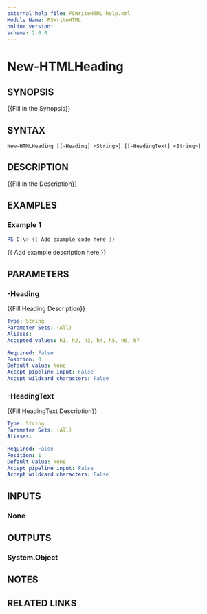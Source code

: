 ```yaml
---
external help file: PSWriteHTML-help.xml
Module Name: PSWriteHTML
online version:
schema: 2.0.0
---
```


# New-HTMLHeading

## SYNOPSIS
{{Fill in the Synopsis}}

## SYNTAX

```
New-HTMLHeading [[-Heading] <String>] [[-HeadingText] <String>]
```

## DESCRIPTION
{{Fill in the Description}}

## EXAMPLES

### Example 1
```powershell
PS C:\> {{ Add example code here }}
```

{{ Add example description here }}

## PARAMETERS

### -Heading
{{Fill Heading Description}}

```yaml
Type: String
Parameter Sets: (All)
Aliases:
Accepted values: h1, h2, h3, h4, h5, h6, h7

Required: False
Position: 0
Default value: None
Accept pipeline input: False
Accept wildcard characters: False
```

### -HeadingText
{{Fill HeadingText Description}}

```yaml
Type: String
Parameter Sets: (All)
Aliases:

Required: False
Position: 1
Default value: None
Accept pipeline input: False
Accept wildcard characters: False
```

## INPUTS

### None

## OUTPUTS

### System.Object
## NOTES

## RELATED LINKS
